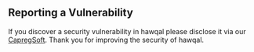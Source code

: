 ## Reporting a Vulnerability

If you discover a security vulnerability in hawqal please disclose it via our [CapregSoft](mailto:info@capregsoft.com).
Thank you for improving the security of hawqal.
